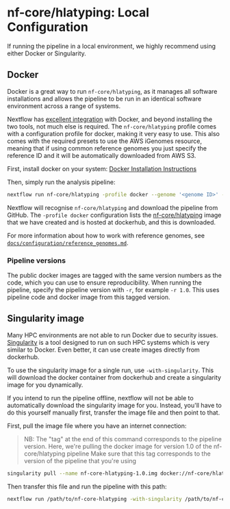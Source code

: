 # nf-core/hlatyping: Local Configuration

If running the pipeline in a local environment, we highly recommend using either Docker or Singularity.

## Docker
Docker is a great way to run `nf-core/hlatyping`, as it manages all software installations and allows the pipeline to be run in an identical software environment across a range of systems.

Nextflow has [excellent integration](https://www.nextflow.io/docs/latest/docker.html) with Docker, and beyond installing the two tools, not much else is required. The `nf-core/hlatyping` profile comes with a configuration profile for docker, making it very easy to use. This also comes with the required presets to use the AWS iGenomes resource, meaning that if using common reference genomes you just specify the reference ID and it will be automatically downloaded from AWS S3.

First, install docker on your system: [Docker Installation Instructions](https://docs.docker.com/engine/installation/)

Then, simply run the analysis pipeline:
```bash
nextflow run nf-core/hlatyping -profile docker --genome '<genome ID>' --design '<path to your design file>'
```

Nextflow will recognise `nf-core/hlatyping` and download the pipeline from GitHub. The `-profile docker` configuration lists the [nf-core/hlatyping](https://hub.docker.com/r/nfcore/hlatyping/) image that we have created and is hosted at dockerhub, and this is downloaded.

For more information about how to work with reference genomes, see [`docs/configuration/reference_genomes.md`](reference_genomes.md).

### Pipeline versions
The public docker images are tagged with the same version numbers as the code, which you can use to ensure reproducibility. When running the pipeline, specify the pipeline version with `-r`, for example `-r 1.0`. This uses pipeline code and docker image from this tagged version.


## Singularity image
Many HPC environments are not able to run Docker due to security issues. [Singularity](http://singularity.lbl.gov/) is a tool designed to run on such HPC systems which is very similar to Docker. Even better, it can use create images directly from dockerhub.

To use the singularity image for a single run, use `-with-singularity`. This will download the docker container from dockerhub and create a singularity image for you dynamically.

If you intend to run the pipeline offline, nextflow will not be able to automatically download the singularity image for you. Instead, you'll have to do this yourself manually first, transfer the image file and then point to that.

First, pull the image file where you have an internet connection:

> NB: The "tag" at the end of this command corresponds to the pipeline version.
> Here, we're pulling the docker image for version 1.0 of the nf-core/hlatyping pipeline
> Make sure that this tag corresponds to the version of the pipeline that you're using

```bash
singularity pull --name nf-core-hlatyping-1.0.img docker://nf-core/hlatyping:1.0
```

Then transfer this file and run the pipeline with this path:

```bash
nextflow run /path/to/nf-core-hlatyping -with-singularity /path/to/nf-core-hlatyping-1.0.img
```
